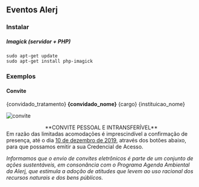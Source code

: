 ## Eventos Alerj

### Instalar

##### Imagick (servidor + PHP)

```
sudo apt-get update
sudo apt-get install php-imagick
```

### Exemplos

#### Convite

{convidado_tratamento}
**{convidado_nome}**
{cargo}
{instituicao_nome}

![convite](https://eventos.antoniocarlosribeiro.com/images/invitations/2019-01-posse-governador.jpg)
<div style="text-align: center; font-weight=bold;">**CONVITE PESSOAL E INTRANSFERÍVEL**</div>
Em razão das limitadas acomodações é imprescindível a confirmação de presença, até o dia <u>10 de dezembro de 2019</u>, através dos botões abaixo, para que possamos emitir a sua Credencial de Acesso.

_Informamos que o envio de convites eletrônicos é parte de um conjunto de ações sustentáveis, em consonância com o Programa Agenda Ambiental da Alerj, que estimula a adoção de atitudes que levem ao uso racional dos recursos naturais e dos bens públicos._
